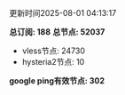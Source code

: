 更新时间2025-08-01 04:13:17

**总订阅: 188**
**总节点: 52037**
- vless节点: 24730
- hysteria2节点: 10

**google ping有效节点: 302**
